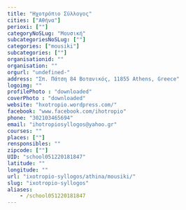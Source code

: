 ```yaml
---
title: "Ηχοτρόπιο Σύλλογος"
cities: ["Αθήνα"]
perioxi: [""]
categoryNoSLug: "Μουσική"
subcategoriesNoSLug: [""]
categories: ["mousiki"]
subcategories: [""]
organisationid: ""
organisation: ""
orgurl: "undefined-"
address: "Σπ. Πάτση 84 Βοτανικός, 11855 Athens, Greece"
logoimg: ""
profilePhoto : "downloaded"
coverPhoto : "downloaded"
website: "hxotropio.wordpress.com/"
facebook: "www.facebook.com/ihotropio"
phone: "302103465694"
email: "ihotropiosyllogos@yahoo.gr"
courses: ""
places: [""]
rensponsibles: ""
zipcode: [""]
UID: "school051220181847"
latitude: ""
longitude: ""
url: "ixotropio-syllogos/athina/mousiki/"
slug: "ixotropio-syllogos"
aliases:
    - /school051220181847
---
```





